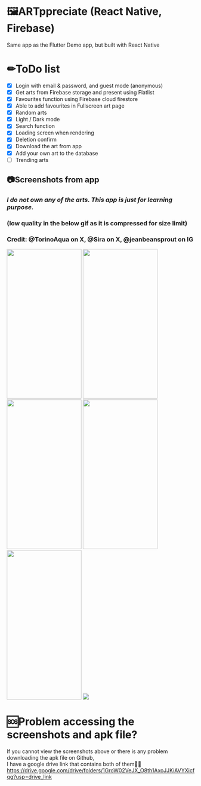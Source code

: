 # 🖼ARTppreciate (React Native, Firebase)
Same app as the Flutter Demo app, but built with React Native

# ✏ToDo list
- [x] Login with email & password, and guest mode (anonymous)
- [x] Get arts from Firebase storage and present using Flatlist
- [x] Favourites function using Firebase cloud firestore
- [x] Able to add favourites in Fullscreen art page
- [x] Random arts
- [x] Light / Dark mode
- [x] Search function
- [x] Loading screen when rendering
- [x] Deletion confirm
- [x] Download the art from app
- [x] Add your own art to the database
- [ ] Trending arts

## 📷Screenshots from app
### *I do not own any of the arts. This app is just for learning purpose.*
### (low quality in the below gif as it is compressed for size limit)
### Credit: @TorinoAqua on X, @Sira on X, @jeanbeansprout on IG
<img src="https://github.com/TYgen2/ReactNative-DemoApp/assets/93910466/ae59db26-7e0f-44aa-8e08-bc4aeb7cc859" width="200" height="400"/>
<img src="https://github.com/TYgen2/ReactNative-DemoApp/assets/93910466/926ed5b0-edb4-482c-bd99-93e74f55a59c" width="200" height="400"/>
<img src="https://github.com/TYgen2/ReactNative-DemoApp/assets/93910466/897eb363-85db-47a9-9a7a-56ed55555dbf" width="200" height="400"/>
<img src="https://github.com/TYgen2/ReactNative-DemoApp/assets/93910466/18e489ab-d976-4a2d-a4b5-e6be6b81570f" width="200" height="400"/>
<img src="https://github.com/TYgen2/ReactNative-DemoApp/assets/93910466/1c66bd06-4d9a-4e81-8ed6-25613e49c183" width="200" height="400"/>
<img src="https://github.com/TYgen2/ReactNative-DemoApp/assets/93910466/2a3d1784-7204-438a-ba5b-25f287617576"/>

# 🆘Problem accessing the screenshots and apk file?
If you cannot view the screenshots above or there is any problem downloading the apk file on Github,<br />I have a google drive link that contains both of them🔽🔽<br />
https://drive.google.com/drive/folders/1GroW02VeJX_O8th1AxoJJKiAVYXicfqg?usp=drive_link
